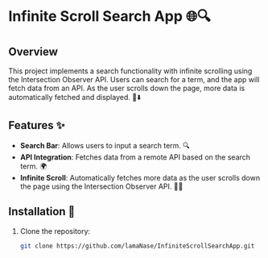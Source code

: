 # Infinite Scroll Search App 🌐🔍

## Overview
This project implements a search functionality with infinite scrolling using the Intersection Observer API. Users can search for a term, and the app will fetch data from an API. As the user scrolls down the page, more data is automatically fetched and displayed. 📜⬇️

## Features ✨
- **Search Bar**: Allows users to input a search term. 🔍
- **API Integration**: Fetches data from a remote API based on the search term. 🌍
- **Infinite Scroll**: Automatically fetches more data as the user scrolls down the page using the Intersection Observer API. 📲🔄

## Installation 🚀
1. Clone the repository:
   ```bash
   git clone https://github.com/lamaNase/InfiniteScrollSearchApp.git
